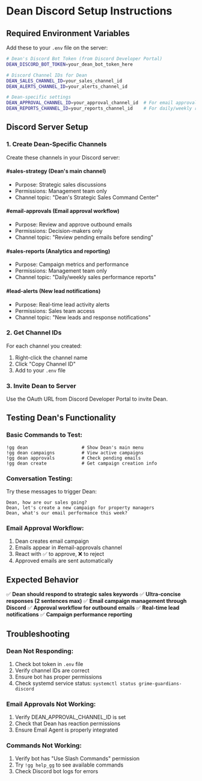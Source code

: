 # Dean Discord Setup Instructions

## Required Environment Variables

Add these to your `.env` file on the server:

```bash
# Dean's Discord Bot Token (from Discord Developer Portal)
DEAN_DISCORD_BOT_TOKEN=your_dean_bot_token_here

# Discord Channel IDs for Dean
DEAN_SALES_CHANNEL_ID=your_sales_channel_id
DEAN_ALERTS_CHANNEL_ID=your_alerts_channel_id

# Dean-specific settings
DEAN_APPROVAL_CHANNEL_ID=your_approval_channel_id  # For email approvals
DEAN_REPORTS_CHANNEL_ID=your_reports_channel_id    # For daily/weekly reports
```

## Discord Server Setup

### 1. Create Dean-Specific Channels

Create these channels in your Discord server:

#### **#sales-strategy** (Dean's main channel)
- Purpose: Strategic sales discussions
- Permissions: Management team only
- Channel topic: "Dean's Strategic Sales Command Center"

#### **#email-approvals** (Email approval workflow)
- Purpose: Review and approve outbound emails
- Permissions: Decision-makers only
- Channel topic: "Review pending emails before sending"

#### **#sales-reports** (Analytics and reporting)
- Purpose: Campaign metrics and performance
- Permissions: Management team only
- Channel topic: "Daily/weekly sales performance reports"

#### **#lead-alerts** (New lead notifications)
- Purpose: Real-time lead activity alerts
- Permissions: Sales team access
- Channel topic: "New leads and response notifications"

### 2. Get Channel IDs

For each channel you created:
1. Right-click the channel name
2. Click "Copy Channel ID"
3. Add to your `.env` file

### 3. Invite Dean to Server

Use the OAuth URL from Discord Developer Portal to invite Dean.

## Testing Dean's Functionality

### Basic Commands to Test:

```
!gg dean                    # Show Dean's main menu
!gg dean campaigns          # View active campaigns
!gg dean approvals          # Check pending emails
!gg dean create             # Get campaign creation info
```

### Conversation Testing:

Try these messages to trigger Dean:
```
Dean, how are our sales going?
Dean, let's create a new campaign for property managers
Dean, what's our email performance this week?
```

### Email Approval Workflow:

1. Dean creates email campaign
2. Emails appear in #email-approvals channel
3. React with ✅ to approve, ❌ to reject
4. Approved emails are sent automatically

## Expected Behavior

✅ **Dean should respond to strategic sales keywords**
✅ **Ultra-concise responses (2 sentences max)**
✅ **Email campaign management through Discord**
✅ **Approval workflow for outbound emails**
✅ **Real-time lead notifications**
✅ **Campaign performance reporting**

## Troubleshooting

### Dean Not Responding:
1. Check bot token in `.env` file
2. Verify channel IDs are correct
3. Ensure bot has proper permissions
4. Check systemd service status: `systemctl status grime-guardians-discord`

### Email Approvals Not Working:
1. Verify DEAN_APPROVAL_CHANNEL_ID is set
2. Check that Dean has reaction permissions
3. Ensure Email Agent is properly integrated

### Commands Not Working:
1. Verify bot has "Use Slash Commands" permission
2. Try `!gg help_gg` to see available commands
3. Check Discord bot logs for errors